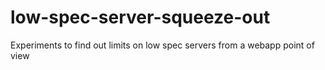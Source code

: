 # low-spec-server-squeeze-out
Experiments to find out limits on low spec servers from a webapp point of view
